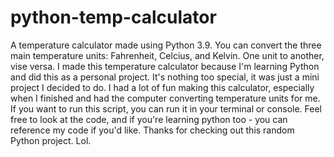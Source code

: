 # python-temp-calculator
A temperature calculator made using Python 3.9. You can convert the three main temperature units: Fahrenheit, Celcius, and Kelvin. One unit to another, vise versa.
I made this temperature calculator because I'm learning Python and did this as a personal project. It's nothing too special, it was just a mini project I decided to do. I had a lot of fun making this calculator, especially when I finished and had the computer converting temperature units for me. If you want to run this script, you can run it in your terminal or console. Feel free to look at the code, and if you're learning python too - you can reference my code if you'd like. Thanks for checking out this random Python project. Lol.
